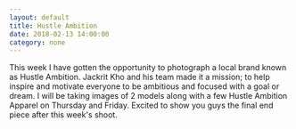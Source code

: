 ```yaml
---
layout: default
title: Hustle Ambition
date: 2018-02-13 14:00:00
category: none
---
```


This week I have gotten the opportunity to photograph a local brand known as Hustle Ambition. Jackrit Kho and his team made it a mission; to help inspire and motivate everyone to be ambitious and focused with a goal or dream. I will be taking images of 2 models along with a few Hustle Ambition Apparel on Thursday and Friday. Excited to show you guys the final end piece after this week's shoot.&nbsp;&nbsp;